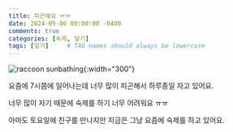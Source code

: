 ```yaml
---
title: 피곤해요 ㅠㅠ
date: 2024-05-06 00:00:00 -0400
comments: true
categories: [숙제, 일기]
tags: [일기]     # TAG names should always be lowercase
---
```


![raccoon sunbathing](https://i.pinimg.com/originals/f6/94/37/f69437c0a6095e6247ce16adae312898.jpg){:width="300"}

요즘에 7시쯤에 일어나는데 너무 많이 피곤해서 하루종일 자고 있어요. 

너무 많이 자기 때문에 숙제를 하기 너무 어려워요 ㅠㅠ

아마도 토요일에 친구를 만나지만 지금은 그냥 요즘에 숙제를 하고 있어요. 